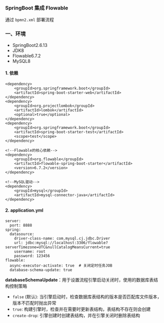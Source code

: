 ###  SpringBoot 集成 Flowable
通过 `bpmn2.xml` 部署流程

### 一、环境
* SpringBoot2.6.13
* JDK8
* Flowable6.7.2
* MySQL8

#### 1. 依赖
```
<dependency>
    <groupId>org.springframework.boot</groupId>
    <artifactId>spring-boot-starter-web</artifactId>
</dependency>
<dependency>
    <groupId>org.projectlombok</groupId>
    <artifactId>lombok</artifactId>
    <optional>true</optional>
</dependency>
<dependency>
    <groupId>org.springframework.boot</groupId>
    <artifactId>spring-boot-starter-test</artifactId>
    <scope>test</scope>
</dependency>

<!--Flowable的核心依赖-->
<dependency>
    <groupId>org.flowable</groupId>
    <artifactId>flowable-spring-boot-starter</artifactId>
    <version>6.7.2</version>
</dependency>

<!--MySQL驱动-->
<dependency>
    <groupId>mysql</groupId>
    <artifactId>mysql-connector-java</artifactId>
</dependency>
```

#### 2. application.yml
```
server:
  port: 8888
spring:
  datasource:
    driver-class-name: com.mysql.cj.jdbc.Driver
    url: jdbc:mysql://localhost:3306/flowable?serverTimezone=UTC&nullCatalogMeansCurrent=true
    username: root
    password: 123456
flowable:
  async-executor-activate: true  # 关闭定时任务JOB
  database-schema-update: true    
```

**databaseSchemaUpdate**：用于设置流程引擎启动关闭时，使用的数据库表结构控制策略

* `false` (默认): 当引擎启动时，检查数据库表结构的版本是否匹配库文件版本，版本不匹配时抛出异常
* `true`: 构建引擎时，检查并在需要时更新表结构，表结构不存在则会创建
* `create-drop`: 引擎创建时创建表结构，并在引擎关闭时删除表结构
